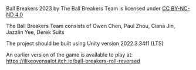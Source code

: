 Ball Breakers 2023 by The Ball Breakers Team is licensed under [CC BY-NC-ND 4.0](https://creativecommons.org/licenses/by-nc-nd/4.0/?ref=chooser-v1)

The Ball Breakers Team consists of Owen Chen, Paul Zhou, Ciana Jin, Jazzlin Yee, Derek Suits

The project should be built using Unity version 2022.3.34f1 (LTS)

An earlier version of the game is available to play at: https://ilikeovensalot.itch.io/ball-breakers-roll-reversed
